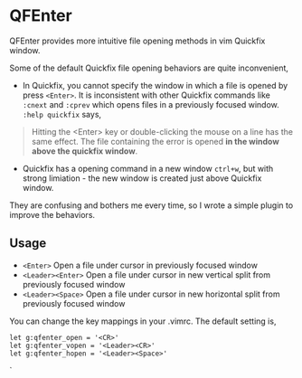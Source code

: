 # QFEnter

QFEnter provides more intuitive file opening methods in vim Quickfix window. 

Some of the default Quickfix file opening behaviors are quite inconvenient,

- In Quickfix, you cannot specify the window in which a file is opened by press `<Enter>`.
It is inconsistent with other Quickfix commands like `:cnext` and `:cprev` which opens files in a previously focused window.
`:help quickfix` says,
> Hitting the \<Enter\> key or double-clicking the mouse on a line has the same effect. The
file containing the error is opened **in the window above the quickfix window**. 

- Quickfix has a opening command in a new window `ctrl+w`, but with strong limiation - the new window is created just above Quickfix window.

They are confusing and bothers me every time, so I wrote a simple plugin to improve the behaviors.

## Usage
- `<Enter>` Open a file under cursor in previously focused window
- `<Leader><Enter>` Open a file under cursor in new vertical split from previously focused window
- `<Leader><Space>` Open a file under cursor in new horizontal split from previously focused window

You can change the key mappings in your .vimrc.
The default setting is, 
```
let g:qfenter_open = '<CR>'
let g:qfenter_vopen = '<Leader><CR>'
let g:qfenter_hopen = '<Leader><Space>'
```
`

